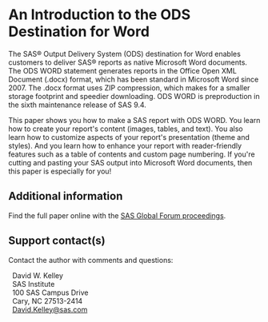 # An Introduction to the ODS Destination for Word                                                                                                       

The SAS® Output Delivery System (ODS) destination for Word enables customers to deliver SAS® reports as native Microsoft Word documents. The ODS WORD statement generates reports in the Office Open XML Document (.docx) format, which has been standard in Microsoft Word since 2007. The .docx format uses ZIP compression, which makes for a smaller storage footprint and speedier downloading. ODS WORD is preproduction in the sixth maintenance release of SAS 9.4. 

This paper shows you how to make a SAS report with ODS WORD. You learn how to create your report's content (images, tables, and text). You also learn how to customize aspects of your report's presentation (theme and styles). And you learn how to enhance your report with reader-friendly features such as a table of contents and custom page numbering. If you're cutting and pasting your SAS output into Microsoft Word documents, then this paper is especially for you!

## Additional information

Find the full paper online with the [SAS Global Forum proceedings](https://www.sas.com/en_us/events/sas-global-forum/program/proceedings.html).

## Support contact(s)

Contact the author with comments and questions:                                                                                                                                                                                                                                                                                                                                                                                         

  &nbsp;&nbsp;David W. Kelley  
  &nbsp;&nbsp;SAS Institute  
  &nbsp;&nbsp;100 SAS Campus Drive  
  &nbsp;&nbsp;Cary, NC 27513-2414  
  &nbsp;&nbsp;David.Kelley@sas.com
